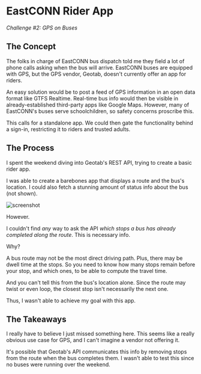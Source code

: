 # EastCONN Rider App
_Challenge #2: GPS on Buses_

## The Concept
The folks in charge of EastCONN bus dispatch told me they field a lot of phone calls asking when the bus will arrive. EastCONN buses are equipped with GPS, but the GPS vendor, Geotab, doesn't currently offer an app for riders.

An easy solution would be to post a feed of GPS information in an open data format like GTFS Realtime. Real-time bus info would then be visible in already-established third-party apps like Google Maps. However, many of EastCONN's buses serve schoolchildren, so safety concerns proscribe this.

This calls for a standalone app. We could then gate the functionality behind a sign-in, restricting it to riders and trusted adults.

## The Process
I spent the weekend diving into Geotab's REST API, trying to create a basic rider app.

I was able to create a barebones app that displays a route and the bus's location. I could also fetch a stunning amount of status info about the bus (not shown).

![screenshot](https://github.com/clairemation/eastconnRiderApp/assets/15618237/1af3cb20-4de4-4126-934d-0ee5957fb470)

However.

I couldn't find *any* way to ask the API *which stops a bus has already completed along the route*. This is necessary info.

Why?

A bus route may not be the most direct driving path. Plus, there may be dwell time at the stops. So you need to know how many stops remain before your stop, and which ones, to be able to compute the travel time.

And you can't tell this from the bus's location alone. Since the route may twist or even loop, the closest stop isn't necessarily the next one.

Thus, I wasn't able to achieve my goal with this app.

## The Takeaways
I really have to believe I just missed something here. This seems like a really obvious use case for GPS, and I can't imagine a vendor not offering it.

It's possible that Geotab's API communicates this info by removing stops from the route when the bus completes them. I wasn't able to test this since no buses were running over the weekend.
